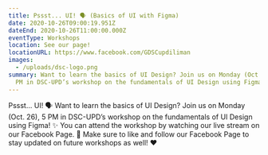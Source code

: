 ```yaml
---
title: Pssst... UI! 🗣️ (Basics of UI with Figma)
date: 2020-10-26T09:00:19.951Z
dateEnd: 2020-10-26T11:00:00.000Z
eventType: Workshops
location: See our page!
locationURL: https://www.facebook.com/GDSCupdiliman
images:
  - /uploads/dsc-logo.png
summary: Want to learn the basics of UI Design? Join us on Monday (Oct. 26), 5
  PM in DSC-UPD’s workshop on the fundamentals of UI Design using Figma!
---
```


Pssst... UI! 🗣️ Want to learn the basics of UI Design? Join us on Monday (Oct. 26), 5 PM in DSC-UPD’s workshop on the fundamentals of UI Design using Figma! ✨ You can attend the workshop by watching our live stream on our Facebook Page. 👀 Make sure to like and follow our Facebook Page to stay updated on future workshops as well! ❤️
